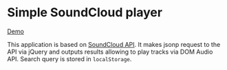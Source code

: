 # Simple SoundCloud player

[Demo](http://matreshkajs.github.io/examples/soundcloud_search/)

This application is based on [SoundCloud API](https://developers.soundcloud.com/docs/api/guide). It makes jsonp request to the API via jQuery and outputs results allowing to play tracks via DOM Audio API. Search query is stored in ``localStorage``.
